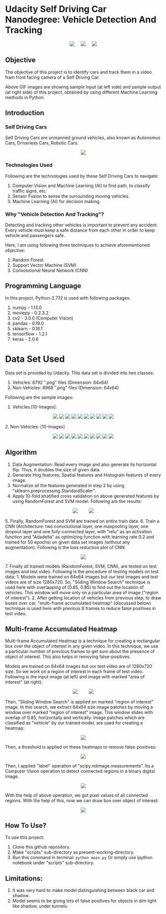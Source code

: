 # Udacity Self Driving Car Nanodegree: Vehicle Detection And Tracking

<p align="center">
<img src="https://github.com/sansinghsanjay/udacity_self_driving_car_vehicle_detection_and_tracking/blob/master/sample_input_output/sample_input.gif">
&nbsp &nbsp
<img src="https://github.com/sansinghsanjay/udacity_self_driving_car_vehicle_detection_and_tracking/blob/master/technologies_used/technologies_used.png">
&nbsp &nbsp
<img src="https://github.com/sansinghsanjay/udacity_self_driving_car_vehicle_detection_and_tracking/blob/master/sample_input_output/sample_output.gif">
</p>

## Objective
The objective of this project is to identify cars and track them in a video fram front facing camera of a Self Driving Car.

Above GIF images are showing sample input (at left side) and sample output (at right side) of this project, obtained by using different Machine Learning methods in Python.

## Introduction

### Self Driving Cars
Self Driving Cars are unmanned ground vehicles, also known as Autonomus Cars, Driverless Cars, Robotic Cars. 
<p align="center">
<img src="https://github.com/sansinghsanjay/udacity_self_driving_car_vehicle_detection_and_tracking/blob/master/images/self-driving-car.jpg">
</p>

### Technologies Used
Following are the technologies used by these Self Driving Cars to navigate:
1. Computer Vision and Machine Learning (AI) to find path, to classify traffic signs, etc.
2. Sensor Fusion to sense the surrounding moving vehicles.
3. Machine Learning (AI) for decision making.

### Why "Vehicle Detection And Tracking"?
Detecting and tracking other vehicles is important to prevent any accident. Every vehicle must keep a safe distance from each other in order to keep vehicle and passengers safe.

Here, I am using following three techniques to achieve aforementioned objective:
1. Random Forest
2. Support Vector Machine (SVM)
3. Convolutional Neural Network (CNN)

## Programming Language
In this project, Python-2.7.12 is used with following packages:
1. numpy - 1.13.0
2. moviepy - 0.2.3.2
3. cv2 - 3.0.0 (Computer Vision)
4. pandas - 0.19.0
5. sklearn - 0.18.1
6. tensorflow - 1.2.1
7. keras - 2.0.6

# Data Set Used
Data set is provided by Udacity. This data set is divided into two classes:
1. Vehicles: 8792 ".png" files (Dimension: 64x64)
2. Non-Vehicles: 8968 ".png" files (Dimension: 64x64)

Following are the sample images:
1. Vehicles [10-Images]:
<p align="center">
<img src="https://github.com/sansinghsanjay/udacity_self_driving_car_vehicle_detection_and_tracking/blob/master/sample_data/vehicle/image0007.png">
<img src="https://github.com/sansinghsanjay/udacity_self_driving_car_vehicle_detection_and_tracking/blob/master/sample_data/vehicle/image0036.png">
<img src="https://github.com/sansinghsanjay/udacity_self_driving_car_vehicle_detection_and_tracking/blob/master/sample_data/vehicle/image0067.png">
<img src="https://github.com/sansinghsanjay/udacity_self_driving_car_vehicle_detection_and_tracking/blob/master/sample_data/vehicle/image0194.png">
<img src="https://github.com/sansinghsanjay/udacity_self_driving_car_vehicle_detection_and_tracking/blob/master/sample_data/vehicle/image0214.png">
<img src="https://github.com/sansinghsanjay/udacity_self_driving_car_vehicle_detection_and_tracking/blob/master/sample_data/vehicle/image0305.png">
<img src="https://github.com/sansinghsanjay/udacity_self_driving_car_vehicle_detection_and_tracking/blob/master/sample_data/vehicle/image0750.png">
<img src="https://github.com/sansinghsanjay/udacity_self_driving_car_vehicle_detection_and_tracking/blob/master/sample_data/vehicle/image0843.png">
<img src="https://github.com/sansinghsanjay/udacity_self_driving_car_vehicle_detection_and_tracking/blob/master/sample_data/vehicle/image0876.png">
<img src="https://github.com/sansinghsanjay/udacity_self_driving_car_vehicle_detection_and_tracking/blob/master/sample_data/vehicle/image0887.png">
</p>
2. Non-Vehicles: [10-Images]
<p align="center">
<img src="https://github.com/sansinghsanjay/udacity_self_driving_car_vehicle_detection_and_tracking/blob/master/sample_data/non_vehicle/extra1729.png">
<img src="https://github.com/sansinghsanjay/udacity_self_driving_car_vehicle_detection_and_tracking/blob/master/sample_data/non_vehicle/extra2.png">
<img src="https://github.com/sansinghsanjay/udacity_self_driving_car_vehicle_detection_and_tracking/blob/master/sample_data/non_vehicle/extra2476.png">
<img src="https://github.com/sansinghsanjay/udacity_self_driving_car_vehicle_detection_and_tracking/blob/master/sample_data/non_vehicle/extra26.png">
<img src="https://github.com/sansinghsanjay/udacity_self_driving_car_vehicle_detection_and_tracking/blob/master/sample_data/non_vehicle/extra423.png">
<img src="https://github.com/sansinghsanjay/udacity_self_driving_car_vehicle_detection_and_tracking/blob/master/sample_data/non_vehicle/extra5227.png">
<img src="https://github.com/sansinghsanjay/udacity_self_driving_car_vehicle_detection_and_tracking/blob/master/sample_data/non_vehicle/extra819.png">
<img src="https://github.com/sansinghsanjay/udacity_self_driving_car_vehicle_detection_and_tracking/blob/master/sample_data/non_vehicle/image216.png">
<img src="https://github.com/sansinghsanjay/udacity_self_driving_car_vehicle_detection_and_tracking/blob/master/sample_data/non_vehicle/image828.png">
<img src="https://github.com/sansinghsanjay/udacity_self_driving_car_vehicle_detection_and_tracking/blob/master/sample_data/non_vehicle/image93.png">
</p>

## Algorithm
1. Data Augmentation: Read every image and also generate its horizontal flip. Thus, it doubles the size of given data.
2. Generate Hog features, Spatial features and Histogram features of every image.
3. Normalize all the features generated in step 2 by using "sklearn.preprocessing.StandardScaler".
4. Apply 10-fold stratified cross validation on above generated features by using RandomForest and SVM model. Following are the results:
<p align="center">
<img src="https://github.com/sansinghsanjay/udacity_self_driving_car_vehicle_detection_and_tracking/blob/master/plots/svm_rf_accuracy_comparison.png">
&nbsp &nbsp
&nbsp &nbsp
<img src="https://github.com/sansinghsanjay/udacity_self_driving_car_vehicle_detection_and_tracking/blob/master/plots/svm_rf_kappa_comparison.png">
</p>
5. Finally, RandomForest and SVM are trained on entire train data.
6. Train a CNN (Architecture: two convolutional layer, one maxpooling layer, one dropout layer and one fully-connected layer, with "relu" as an activation function and "Adadelta" as optimizing function with learning rate 0.2 and trained for 50 epochs) on given data set images (without any augmentation). Following is the loss reduction plot of CNN:
<p align="center">
<img src="https://github.com/sansinghsanjay/udacity_self_driving_car_vehicle_detection_and_tracking/blob/master/plots/cnn_loss.png">
</p>
7. Finally all trained models (RandomForest, SVM, CNN), are tested on test images and test video. Following is the procedure of testing models on test data:
	1. Models were trained on 64x64 images but our test images and test videos are of size 1280x720. So, "Sliding Window Search" technique is used here with overlapping of (0.85, 0.85) to find out the location of vehicles. This window will move only on a particular area of image ("region of interest").
	2. After getting location of vehicles from previous step, to draw boxes over car, "multi-frame accumulated heatmap" (discussed below) technique is used here with previous 8 frames to reduce false positives in test video.

## Multi-frame Accumulated Heatmap
Multi-frame Accumulated Heatmap is a technique for creating a rectangular box over the object of interest in any given video. In this technique, we use a particular number of previous frames to get sure about the presence of object of interest. This also helps in removing false-positives.

Models are trained on 64x64 images but our test video are of 1280x720 size. So we work on a region of interest in each frame of test video.
Following is the input image (at left) and image with marked "area of interest" (at right):
<p align="center">
<img src="https://github.com/sansinghsanjay/udacity_self_driving_car_vehicle_detection_and_tracking/blob/master/images/input.jpg">
&nbsp &nbsp
&nbsp &nbsp
<img src="https://github.com/sansinghsanjay/udacity_self_driving_car_vehicle_detection_and_tracking/blob/master/images/input_roi.jpeg">
</p>
Then, "Sliding Window Search" is applied on marked "region of interest" image. In this search, we extract 64x64 size image patches by moving a window over marked "region of interest" image. This window slides with overlap of 0.85, horizontally and vertically.
Image patches which are classified as "vehicle" by our trained model, are used for creating a heatmap:
<p align="center">
<img src="https://github.com/sansinghsanjay/udacity_self_driving_car_vehicle_detection_and_tracking/blob/master/images/heatmap.jpeg">
</p>
Then, a threshold is applied on these heatmaps to remove false-positives:
<p align="center">
<img src="https://github.com/sansinghsanjay/udacity_self_driving_car_vehicle_detection_and_tracking/blob/master/images/threshold_heatmap.jpeg">
</p>
Then, I applied "label" operation of "scipy.ndimage.measurements". Its a Computer Vision operation to detect connected regions in a binary digital image.
<p align="center">
<img src="https://github.com/sansinghsanjay/udacity_self_driving_car_vehicle_detection_and_tracking/blob/master/images/scipy_label.jpeg">
</p>
With the help of above operation, we got pixel values of all connected regions. With the help of this, now we can draw box over object of interest:
<p align="center">
<img src="https://github.com/sansinghsanjay/udacity_self_driving_car_vehicle_detection_and_tracking/blob/master/images/output.jpeg">
</p>

## How To Use?
To use this project:
1. Clone this github repository.
2. Make "scripts" sub-directory as present-working-directory.
3. Run this command in terminal: ```python main.py```
Or simply use ipython notebook under "scripts" sub-directory.

## Limitations:
1. It was very hard to make model distinguishing between black car and shadow.
2. Model seems to be giving lots of false positives for objects in dim light like shadow, under tunnels.
